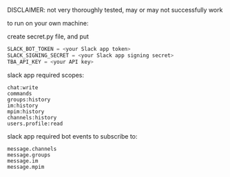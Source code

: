 DISCLAIMER: not very thoroughly tested, may or may not successfully work

to run on your own machine:

create secret.py file, and put 
```py
SLACK_BOT_TOKEN = <your Slack app token>
SLACK_SIGNING_SECRET = <your Slack app signing secret>
TBA_API_KEY = <your API key>
```

slack app required scopes:
```
chat:write
commands
groups:history
im:history
mpim:history
channels:history
users.profile:read
```

slack app required bot events to subscribe to:
```
message.channels
message.groups
message.im
message.mpim
```
